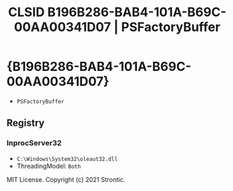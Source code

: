 ﻿---
title: "CLSID B196B286-BAB4-101A-B69C-00AA00341D07 | PSFactoryBuffer"
excerpt: What is COM-Object CLSID B196B286-BAB4-101A-B69C-00AA00341D07?
---

# {B196B286-BAB4-101A-B69C-00AA00341D07}

* `PSFactoryBuffer`

## Registry


### InprocServer32

* `C:\Windows\System32\oleaut32.dll`
* ThreadingModel: `Both`

MIT License. Copyright (c) 2021 Strontic.


